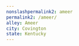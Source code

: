 ```yaml
---
﻿nonslashpermalink2: ameer
permalink2: /ameer/
alley: Ameer
city: Covington
state: Kentucky
---
```


